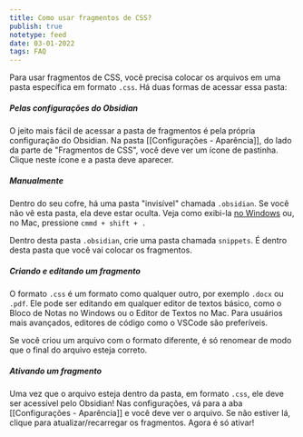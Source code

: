 ```yaml
---
title: Como usar fragmentos de CSS?
publish: true
notetype: feed
date: 03-01-2022
tags: FAQ
---
```


Para usar fragmentos de CSS, você precisa colocar os arquivos em uma pasta específica em formato `.css`. Há duas formas de acessar essa pasta:

##### Pelas configurações do Obsidian

O jeito mais fácil de acessar a pasta de fragmentos é pela própria configuração do Obsidian. Na pasta [[Configurações - Aparência]], do lado da parte de "Fragmentos de CSS", você deve ver um ícone de pastinha. Clique neste ícone e a pasta deve aparecer.

##### Manualmente

Dentro do seu cofre, há uma pasta "invisível" chamada `.obsidian`. Se você não vê esta pasta, ela deve estar oculta. Veja como exibi-la [no Windows](https://support.microsoft.com/pt-br/windows/exibir-pastas-e-arquivos-ocultos-no-windows-97fbc472-c603-9d90-91d0-1166d1d9f4b5#WindowsVersion=Windows_11) ou, no Mac, pressione `cmmd + shift + .`

Dentro desta pasta `.obsidian`, crie uma pasta chamada `snippets`. É dentro desta pasta que você vai colocar os fragmentos.

##### Criando e editando um fragmento

O formato `.css` é um formato como qualquer outro, por exemplo `.docx` ou `.pdf`. Ele pode ser editando em qualquer editor de textos básico, como o Bloco de Notas no Windows ou o Editor de Textos no Mac. Para usuários mais avançados, editores de código como o VSCode são preferíveis.

Se você criou um arquivo com o formato diferente, é só renomear de modo que o final do arquivo esteja correto.

##### Ativando um fragmento

Uma vez que o arquivo esteja dentro da pasta, em formato `.css`, ele deve ser acessível pelo Obsidian! Nas configurações, vá para a aba [[Configurações - Aparência]] e você deve ver o arquivo. Se não estiver lá, clique para atualizar/recarregar os fragmentos. Agora é só ativar! 